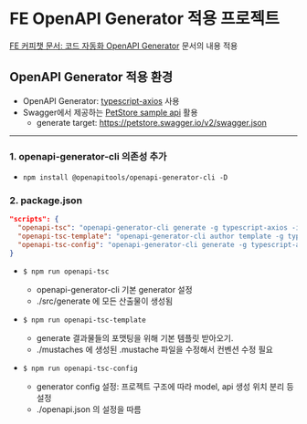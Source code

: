 # FE OpenAPI Generator 적용 프로젝트
[FE 커피챗 문서: 코드 자동화 OpenAPI Generator](https://www.notion.so/torderkorea/OpenAPI-Generator-6b739273d53a4265b0c25db065369979?pvs=4) 문서의 내용 적용


## OpenAPI Generator 적용 환경
- OpenAPI Generator: [typescript-axios](https://openapi-generator.tech/docs/generators/typescript-axios/) 사용
- Swagger에서 제공하는 [PetStore sample api](https://editor.swagger.io/?url=https://petstore.swagger.io/v2/swagger.yaml) 활용
  - generate target: https://petstore.swagger.io/v2/swagger.json
---

### 1. openapi-generator-cli 의존성 추가
- `npm install @openapitools/openapi-generator-cli -D`

###

### 2. package.json
```json
"scripts": {
  "openapi-tsc": "openapi-generator-cli generate -g typescript-axios -i https://petstore.swagger.io/v2/swagger.json -o ./src/generate",
  "openapi-tsc-template": "openapi-generator-cli author template -g typescript-axios -o ./mustaches",
  "openapi-tsc-config": "openapi-generator-cli generate -g typescript-axios -i https://petstore.swagger.io/v2/swagger.json -c ./openapi.json",
}
```
- `$ npm run openapi-tsc`
  - openapi-generator-cli 기본 generator 설정
  - ./src/generate 에 모든 산출물이 생성됨


- `$ npm run openapi-tsc-template`
  - generate 결과물들의 포맷팅을 위해 기본 템플릿 받아오기.
  - ./mustaches 에 생성된 .mustache 파일을 수정해서 컨벤션 수정 필요


- `$ npm run openapi-tsc-config`
  - generator config 설정: 프로젝트 구조에 따라 model, api 생성 위치 분리 등 설정
  - ./openapi.json 의 설정을 따름
